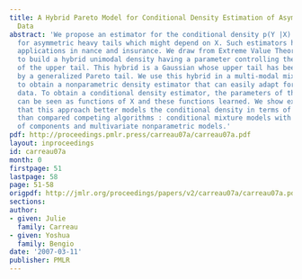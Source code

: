 ```yaml
---
title: A Hybrid Pareto Model for Conditional Density Estimation of Asymmetric Fat-Tail
  Data
abstract: 'We propose an estimator for the conditional density p(Y |X) that can adapt
  for asymmetric heavy tails which might depend on X. Such estimators have important
  applications in nance and insurance. We draw from Extreme Value Theory the tools
  to build a hybrid unimodal density having a parameter controlling the heaviness
  of the upper tail. This hybrid is a Gaussian whose upper tail has been replaced
  by a generalized Pareto tail. We use this hybrid in a multi-modal mixture in order
  to obtain a nonparametric density estimator that can easily adapt for heavy tailed
  data. To obtain a conditional density estimator, the parameters of the mixture estimator
  can be seen as functions of X and these functions learned. We show experimentally
  that this approach better models the conditional density in terms of likelihood
  than compared competing algorithms : conditional mixture models with other types
  of components and multivariate nonparametric models.'
pdf: http://proceedings.pmlr.press/carreau07a/carreau07a.pdf
layout: inproceedings
id: carreau07a
month: 0
firstpage: 51
lastpage: 58
page: 51-58
origpdf: http://jmlr.org/proceedings/papers/v2/carreau07a/carreau07a.pdf
sections: 
author:
- given: Julie
  family: Carreau
- given: Yoshua
  family: Bengio
date: '2007-03-11'
publisher: PMLR
---
```

